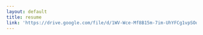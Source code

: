 ```yaml
---
layout: default
title: resume
link: 'https://drive.google.com/file/d/1WV-Wce-Mf8B15m-7im-UhYFCg1vpSOod/view?usp=sharing'
---
```

